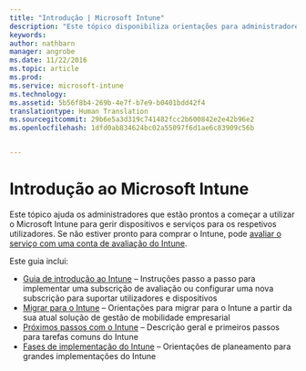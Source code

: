 ```yaml
---
title: "Introdução | Microsoft Intune"
description: "Este tópico disponibiliza orientações para administradores prontos a implementar o Microsoft Intune no ambiente de produção empresarial que estão gerir."
keywords: 
author: nathbarn
manager: angrobe
ms.date: 11/22/2016
ms.topic: article
ms.prod: 
ms.service: microsoft-intune
ms.technology: 
ms.assetid: 5b56f8b4-269b-4e7f-b7e9-b0401bdd42f4
translationtype: Human Translation
ms.sourcegitcommit: 29b6e5a3d319c741482fcc2b600842e2e42b96e2
ms.openlocfilehash: 1dfd0ab834624bc02a55097f6d1ae6c83909c56b


---
```


# <a name="get-started-with-microsoft-intune"></a>Introdução ao Microsoft Intune

Este tópico ajuda os administradores que estão prontos a começar a utilizar o Microsoft Intune para gerir dispositivos e serviços para os respetivos utilizadores. Se não estiver pronto para comprar o Intune, pode [avaliar o serviço com uma conta de avaliação do Intune](https://docs.microsoft.com/intune/understand-explore/get-started-with-a-30-day-trial-of-microsoft-intune).

Este guia inclui:
- [Guia de introdução ao Intune](start-with-a-paid-subscription-to-microsoft-intune.md) – Instruções passo a passo para implementar uma subscrição de avaliação ou configurar uma nova subscrição para suportar utilizadores e dispositivos
- [Migrar para o Intune](migrate-to-intune.md) – Orientações para migrar para o Intune a partir da sua atual solução de gestão de mobilidade empresarial
- [Próximos passos com o Intune](prevent-company-data-leaks-from-Office-365-mobile-apps.md) – Descrição geral e primeiros passos para tarefas comuns do Intune
- [Fases de implementação do Intune](rollout-phases-for-microsoft-intune-deployment.md) – Orientações de planeamento para grandes implementações do Intune



<!--HONumber=Nov16_HO4-->


